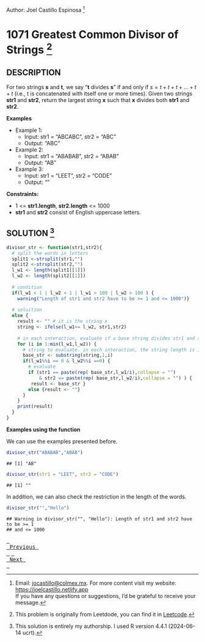 Author: Joel Castillo Espinosa [^1]
# 1071 Greatest Common Divisor of Strings [^2]

## DESCRIPTION

For two strings **s** and **t**, we say “**t** divides **s**” if and
only if *s* = *t* + *t* + *t* + ... + *t* + *t* (i.e., t is concatenated
with itself one or more times). Given two strings **str1** and **str2**,
return the largest string **x** such that **x** divides both **str1**
and **str2**.

**Examples**

-   Example 1:
    -   Input: str1 = “ABCABC”, str2 = “ABC”
    -   Output: “ABC”
-   Example 2:
    -   Input: str1 = “ABABAB”, str2 = “ABAB”
    -   Output: “AB”
-   Example 3:
    -   Input: str1 = “LEET”, str2 = “CODE”
    -   Output: “”

**Constraints:**

-   1 \<= **str1.length**, **str2.length** \<= 1000
-   **str1** and **str2** consist of English uppercase letters.

## SOLUTION [^3]

``` r
divisor_str <- function(str1,str2){
  # split the words in letters
  split1 <-strsplit(str1,"")
  split2 <-strsplit(str2,"")
  l_w1 <- length(split1[[1]])
  l_w2 <- length(split2[[1]])
  
  # condition
  if(l_w1 < 1 | l_w2 < 1 | l_w1 > 100 | l_w2 > 100 ) {
    warning("Length of str1 and str2 have to be >= 1 and <= 1000")}
  
  # soluition
  else {
    result <- "" # it is the string x 
    string <- ifelse(l_w1<= l_w2, str1,str2)
    
    # in each interaction, evaluate if a base string divides str1 and str2
    for (i in 1:min(l_w1,l_w2)) {
      # string to evaluate. in each interaction, the string length is i 
      base_str <- substring(string,1,i) 
      if(l_w1%%i == 0 & l_w2%%i ==0) {
        # evaluate
        if (str1 == paste(rep( base_str,l_w1/i),collapse = "") 
            & str2 == paste(rep( base_str,l_w2/i),collapse = "") ) {
         result <- base_str }
        else {result <- ""}
      }
    }
    print(result)
  }
}
```

**Examples using the function**

We can use the examples presented before.

``` r
divisor_str("ABABAB","ABAB")
```

    ## [1] "AB"

``` r
divisor_str(str1 = "LEET", str2 = "CODE")
```

    ## [1] ""

In addition, we can also check the restriction in the length of the
words.

``` r
divisor_str("","Hello")
```

    ## Warning in divisor_str("", "Hello"): Length of str1 and str2 have to be >= 1
    ## and <= 1000

[<kbd> <br> Previous <br> </kbd>](https://bing.com) [<kbd> <br> Next <br> </kbd>](https://bing.com)

[^1]: Email: <jocastillo@colmex.mx>. For more content visit my website:
    <https://joelcastillo.netlify.app> <br> If you have any questions or
    suggestions, I’d be grateful to receive your message.

[^2]: This problem is originally from Leetdode, you can find it in
    [Leetcode](https://leetcode.com/problems/greatest-common-divisor-of-strings/description/?envType=study-plan-v2&envId=leetcode-75).

[^3]: This solution is entirely my authorship. I used R version 4.4.1
    (2024-06-14 ucrt).
